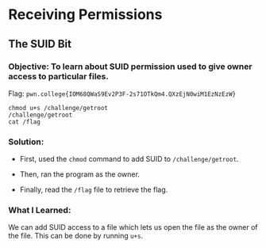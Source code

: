 # Receiving Permissions
## The SUID Bit

### Objective: To learn about SUID permission used to give owner access to particular files.

Flag: `pwn.college{IOM68QWaS9Ev2P3F-2s71OTkQm4.QXzEjN0wiM1EzNzEzW}`

```
chmod u+s /challenge/getroot
/challenge/getroot
cat /flag
```

### Solution:

- First, used the `chmod` command to add SUID to `/challenge/getroot`.

- Then, ran the program as the owner.

- Finally, read the `/flag` file to retrieve the flag.

### What I Learned: 

We can add SUID access to a file which lets us open the file as the owner of the file. This can be done by running `u+s`.